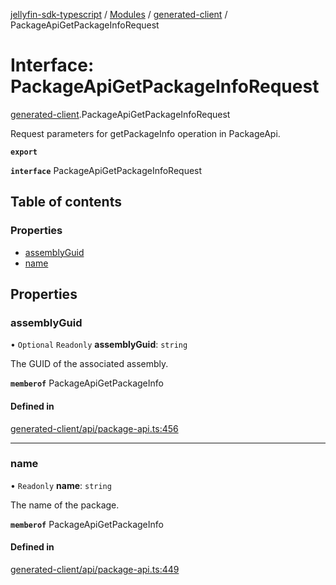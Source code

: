 [jellyfin-sdk-typescript](../README.md) / [Modules](../modules.md) / [generated-client](../modules/generated_client.md) / PackageApiGetPackageInfoRequest

# Interface: PackageApiGetPackageInfoRequest

[generated-client](../modules/generated_client.md).PackageApiGetPackageInfoRequest

Request parameters for getPackageInfo operation in PackageApi.

**`export`**

**`interface`** PackageApiGetPackageInfoRequest

## Table of contents

### Properties

- [assemblyGuid](generated_client.PackageApiGetPackageInfoRequest.md#assemblyguid)
- [name](generated_client.PackageApiGetPackageInfoRequest.md#name)

## Properties

### assemblyGuid

• `Optional` `Readonly` **assemblyGuid**: `string`

The GUID of the associated assembly.

**`memberof`** PackageApiGetPackageInfo

#### Defined in

[generated-client/api/package-api.ts:456](https://github.com/thornbill/jellyfin-sdk-typescript/blob/e430881/src/generated-client/api/package-api.ts#L456)

___

### name

• `Readonly` **name**: `string`

The name of the package.

**`memberof`** PackageApiGetPackageInfo

#### Defined in

[generated-client/api/package-api.ts:449](https://github.com/thornbill/jellyfin-sdk-typescript/blob/e430881/src/generated-client/api/package-api.ts#L449)
